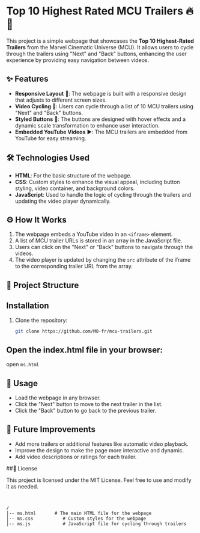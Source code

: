# Top 10 Highest Rated MCU Trailers 🔥🎥

This project is a simple webpage that showcases the **Top 10 Highest-Rated Trailers** from the Marvel Cinematic Universe (MCU). It allows users to cycle through the trailers using "Next" and "Back" buttons, enhancing the user experience by providing easy navigation between videos.

## ✨ Features

- **Responsive Layout** 📱: The webpage is built with a responsive design that adjusts to different screen sizes.
- **Video Cycling** 🔄: Users can cycle through a list of 10 MCU trailers using "Next" and "Back" buttons.
- **Styled Buttons** 🎨: The buttons are designed with hover effects and a dynamic scale transformation to enhance user interaction.
- **Embedded YouTube Videos** ▶️: The MCU trailers are embedded from YouTube for easy streaming.

## 🛠️ Technologies Used

- **HTML**: For the basic structure of the webpage.
- **CSS**: Custom styles to enhance the visual appeal, including button styling, video container, and background colors.
- **JavaScript**: Used to handle the logic of cycling through the trailers and updating the video player dynamically.

## ⚙️ How It Works

1. The webpage embeds a YouTube video in an `<iframe>` element.
2. A list of MCU trailer URLs is stored in an array in the JavaScript file.
3. Users can click on the "Next" or "Back" buttons to navigate through the videos.
4. The video player is updated by changing the `src` attribute of the iframe to the corresponding trailer URL from the array.

## 📁 Project Structure


## Installation

1. Clone the repository:

   ```bash
   git clone https://github.com/MO-fr/mcu-trailers.git
## Open the index.html file in your browser:
  open `ms.html`


## 🚀 Usage

- Load the webpage in any browser.
- Click the "Next" button to move to the next trailer in the list.
- Click the "Back" button to go back to the previous trailer.

## 🚧 Future Improvements

- Add more trailers or additional features like automatic video playback.
- Improve the design to make the page more interactive and dynamic.
- Add video descriptions or ratings for each trailer.

##📜 License

This project is licensed under the MIT License. Feel free to use and modify it as needed.

```plaintext


/
│-- ms.html       # The main HTML file for the webpage
│-- ms.css           # Custom styles for the webpage
│-- ms.js            # JavaScript file for cycling through trailers
